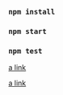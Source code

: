 
### `npm install`
 
### `npm start`

### `npm test`


[a link](https://y7z8mnv5z.codesandbox.io/)

[a link](https://codesandbox.io/s/y7z8mnv5z)